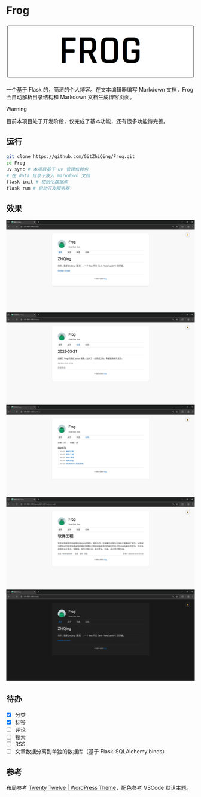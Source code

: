 # Frog

![FROG](./images/frog.png)

一个基于 Flask 的，简洁的个人博客。在文本编辑器编写 Markdown 文档，Frog 会自动解析目录结构和 Markdown 文档生成博客页面。

> [!WARNING]
> 目前本项目处于开发阶段，仅完成了基本功能，还有很多功能待完善。

## 运行

```bash
git clone https://github.com/GitZhiQing/Frog.git
cd Frog
uv sync # 本项目基于 uv 管理依赖包
# 在 data 目录下放入 markdown 文档
flask init # 初始化数据库
flask run # 启动开发服务器
```

## 效果

![light-index](./images/light-index.png)
![light-status](./images/light-status.png)
![light-archive](./images/light-archive.png)
![light-post](./images/light-post.png)
![dark-index](./images/dark-index.png)

## 待办

- [x] 分类
- [x] 标签
- [ ] 评论
- [ ] 搜索
- [ ] RSS
- [ ] 文章数据分离到单独的数据库（基于 Flask-SQLAlchemy binds）

## 参考

布局参考 [Twenty Twelve | WordPress Theme](https://wordpress.org/themes/twentytwelve/)，配色参考 VSCode 默认主题。
